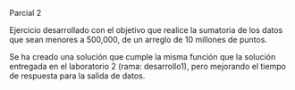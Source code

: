 Parcial 2

Ejercicio desarrollado con el objetivo que realice la sumatoria de los datos que sean menores a 500,000, de un arreglo de 10 millones de puntos.

Se ha creado una solución que cumple la misma función que la solución entregada en el laboratorio 2 (rama: desarrollo1), pero mejorando el tiempo de respuesta para la salida de datos.
